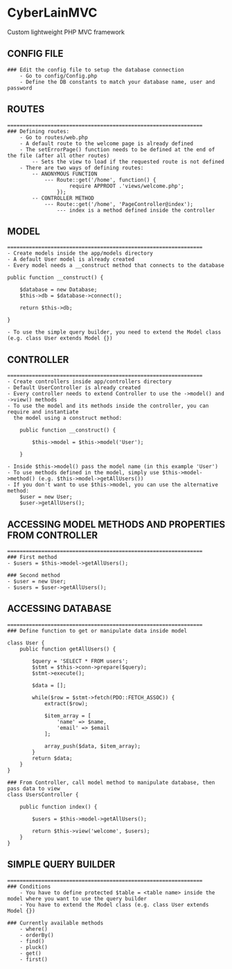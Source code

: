 # CyberLainMVC
Custom lightweight PHP MVC framework

## CONFIG FILE
	### Edit the config file to setup the database connection
		- Go to config/Config.php
		- Define the DB constants to match your database name, user and password


## ROUTES
	===============================================================
	### Defining routes:
		- Go to routes/web.php
		- A default route to the welcome page is already defined
		- The setErrorPage() function needs to be defined at the end of the file (after all other routes)
			-- Sets the view to load if the requested route is not defined
		- There are two ways of defining routes:
			-- ANONYMOUS FUNCTION
				--- Route::get('/home', function() {
						require APPROOT .'views/welcome.php';
					});
			-- CONTROLLER METHOD
				--- Route::get('/home', 'PageController@index');
					--- index is a method defined inside the controller


## MODEL
	===============================================================
	- Create models inside the app/models directory
	- A default User model is already created 
	- Every model needs a __construct method that connects to the database

	public function __construct() {

		$database = new Database;
		$this->db = $database->connect();

		return $this->db;

	}

	- To use the simple query builder, you need to extend the Model class (e.g. class User extends Model {})


## CONTROLLER
	===============================================================
	- Create controllers inside app/controllers directory
	- Default UserController is already created
	- Every controller needs to extend Controller to use the ->model() and ->view() methods
	- To use the model and its methods inside the controller, you can require and instantiate
	  the model using a construct method:

	  	public function __construct() {

			$this->model = $this->model('User');

		}

	- Inside $this->model() pass the model name (in this example 'User')
	- To use methods defined in the model, simply use $this->model->method() (e.g. $this->model->getAllUsers())
	- If you don't want to use $this->model, you can use the alternative method:
		$user = new User;
		$user->getAllUsers();


## ACCESSING MODEL METHODS AND PROPERTIES FROM CONTROLLER
	===============================================================
	### First method
	- $users = $this->model->getAllUsers();
		
	### Second method
	- $user = new User;
	- $users = $user->getAllUsers();


## ACCESSING DATABASE
	===============================================================
	### Define function to get or manipulate data inside model

	class User {
		public function getAllUsers() {

			$query = 'SELECT * FROM users';
			$stmt = $this->conn->prepare($query);
			$stmt->execute();

			$data = [];

			while($row = $stmt->fetch(PDO::FETCH_ASSOC)) {
				extract($row);

				$item_array = [
					'name' => $name,
					'email' => $email
				];

				array_push($data, $item_array);
			}
			return $data;
		}
	}

	### From Controller, call model method to manipulate database, then pass data to view
	class UsersController {

		public function index() {

			$users = $this->model->getAllUsers();

			return $this->view('welcome', $users);
		}
	} 


## SIMPLE QUERY BUILDER
	===============================================================
	### Conditions 
		- You have to define protected $table = <table name> inside the model where you want to use the query builder
		- You have to extend the Model class (e.g. class User extends Model {})

	### Currently available methods
		- where()
		- orderBy()
		- find()
		- pluck()
		- get()
		- first()

	
